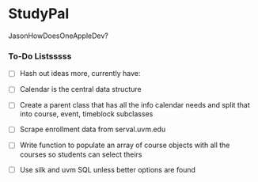 # StudyPal
JasonHowDoesOneAppleDev?

### To-Do Listsssss
- [ ] Hash out ideas more, currently have:

- [ ] Calendar is the central data structure

- [ ] Create a parent class that has all the info calendar needs and split that into course, event, timeblock subclasses

- [ ] Scrape enrollment data from serval.uvm.edu

- [ ] Write function to populate an array of course objects with all the courses so students can select theirs

- [ ] Use silk and uvm SQL unless better options are found
